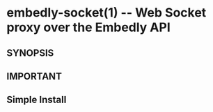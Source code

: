embedly-socket(1) -- Web Socket proxy over the Embedly API
==========================================================

## SYNOPSIS

## IMPORTANT

## Simple Install
